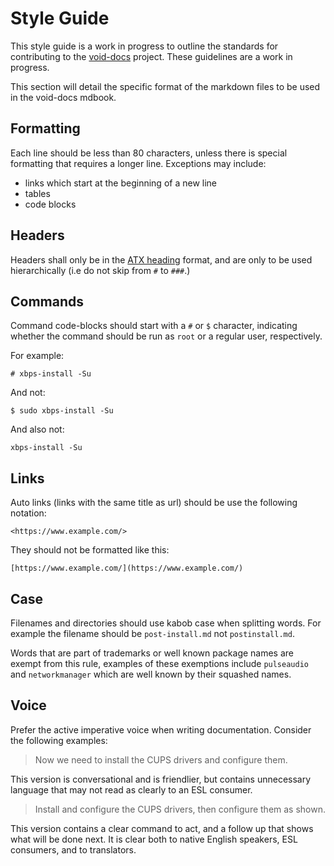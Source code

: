 # Style Guide

This style guide is a work in progress to outline the standards for contributing
to the [void-docs](https://github.com/void-linux/void-docs/) project. These
guidelines are a work in progress.

This section will detail the specific format of the markdown files to be used in
the void-docs mdbook.

## Formatting

Each line should be less than 80 characters, unless there is special formatting
that requires a longer line. Exceptions may include:

- links which start at the beginning of a new line
- tables
- code blocks

## Headers

Headers shall only be in the [ATX
heading](https://github.github.com/gfm/#atx-headings) format, and are only to be
used hierarchically (i.e do not skip from `#` to `###`.)

## Commands

Command code-blocks should start with a `#` or `$` character, indicating whether
the command should be run as `root` or a regular user, respectively.

For example:

```
# xbps-install -Su
```

And not:

```
$ sudo xbps-install -Su
```

And also not:

```
xbps-install -Su
```

## Links

Auto links (links with the same title as url) should be use the following
notation:

```
<https://www.example.com/>
```

They should not be formatted like this:

```
[https://www.example.com/](https://www.example.com/)
```

## Case

Filenames and directories should use kabob case when splitting words. For
example the filename should be `post-install.md` not `postinstall.md`.

Words that are part of trademarks or well known package names are exempt from
this rule, examples of these exemptions include `pulseaudio` and
`networkmanager` which are well known by their squashed names.

## Voice

Prefer the active imperative voice when writing documentation. Consider the
following examples:

> Now we need to install the CUPS drivers and configure them.

This version is conversational and is friendlier, but contains unnecessary
language that may not read as clearly to an ESL consumer.

> Install and configure the CUPS drivers, then configure them as shown.

This version contains a clear command to act, and a follow up that shows what
will be done next. It is clear both to native English speakers, ESL consumers,
and to translators.
